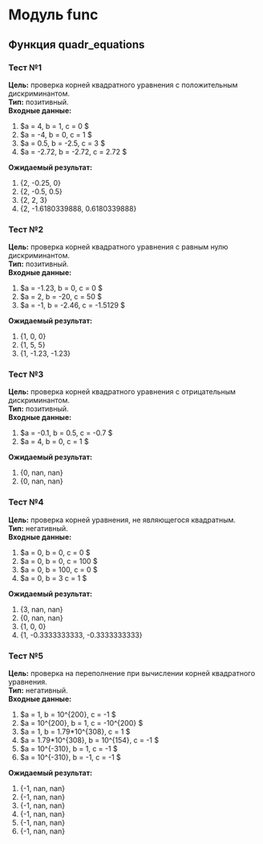 # Модуль func
## Функция quadr_equations
### Тест №1
**Цель:** проверка корней квадратного уравнения с положительным дискриминантом.  
**Тип:** позитивный.  
**Входные данные:**
1. $a = 4, b = 1, c = 0 $  
2. $a = -4, b = 0, c = 1 $  
3. $a = 0.5, b = -2.5, c = 3 $  
4. $a = -2.72, b = -2.72, c = 2.72 $  


**Ожидаемый результат:**  
1. {2, -0.25, 0}  
2. {2, -0.5, 0.5}  
3. {2, 2, 3}  
4. {2, -1.6180339888, 0.6180339888}  
### Тест №2
**Цель:** проверка корней квадратного уравнения с равным нулю дискриминантом.  
**Тип:** позитивный.  
**Входные данные:**  
1. $a = -1.23, b = 0, c = 0 $  
2. $a = 2, b = -20, c = 50 $  
3. $a = -1, b = -2.46, c = -1.5129 $  


**Ожидаемый результат:**  
1. {1, 0, 0}  
2. {1, 5, 5}  
3. {1, -1.23, -1.23}  
### Тест №3
**Цель:** проверка корней квадратного уравнения с отрицательным дискриминантом.  
**Тип:** позитивный.  
**Входные данные:**  
1. $a = -0.1, b = 0.5, c = -0.7 $  
2. $a = 4, b = 0, c = 1 $  


**Ожидаемый результат:**  
1. {0, nan, nan}  
2. {0, nan, nan}  
### Тест №4
**Цель:** проверка корней уравнения, не являющегося квадратным.  
**Тип:** негативный.  
**Входные данные:**  
1. $a = 0, b = 0, c = 0 $  
2. $a = 0, b = 0, c = 100 $  
3. $a = 0, b = 100, c = 0 $  
4. $a = 0, b = 3 c = 1 $  


**Ожидаемый результат:**  
1. {3, nan, nan}  
2. {0, nan, nan}
3. {1, 0, 0}  
4. {1, -0.3333333333, -0.3333333333}  
### Тест №5
**Цель:** проверка на переполнение при вычислении корней квадратного уравнения.  
**Тип:** негативный.  
**Входные данные:**  
1. $a = 1, b = 10^{200}, c = -1 $  
2. $a = 10^{200}, b = 1, c = -10^{200} $  
3. $a = 1, b = 1.79*10^{308}, c = 1 $  
4. $a = 1.79*10^{308}, b = 10^{154}, c = -1 $  
5. $a = 10^{-310}, b = 1, c = -1 $  
6. $a = 10^{-310}, b = -1, c = -1 $  


**Ожидаемый результат:**
1. {-1, nan, nan}  
2. {-1, nan, nan} 
3. {-1, nan, nan}   
4. {-1, nan, nan}  
5. {-1, nan, nan}  
6. {-1, nan, nan}  
